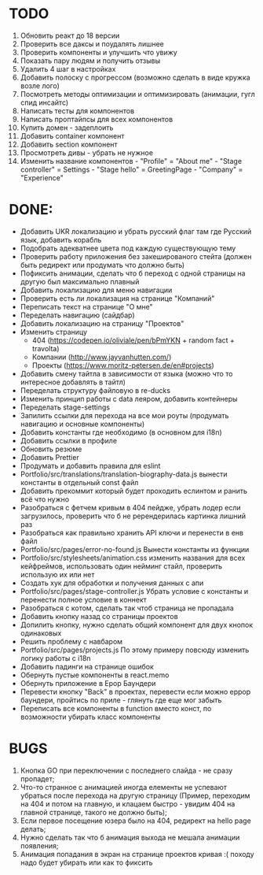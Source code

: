 # TODO

1. Обновить реакт до 18 версии
2. Проверить все даксы и поудалять лишнее
3. Проверить компоненты и улучшить что увижу
4. Показать пару людям и получить отзывы
5. Удалить 4 шаг в настройках
6. Добавить полоску с прогрессом (возможно сделать в виде кружка возле лого)
7. Посмотреть методы оптимизации и оптимизировать (анимации, гугл спид инсайтс)
8. Написать тесты для компонентов
9. Написать проптайпсы для всех компонентов
10. Купить домен - задеплоить
11. Добавить container компонент
12. Добавить section компонент
13. Просмотреть дивы - убрать не нужное
14. Изменить название компонентов - "Profile" = "About me" - "Stage controller" = Settings - "Stage hello" = GreetingPage - "Company" = "Experience"

# DONE:

- Добавить UKR локализацию и убрать русский флаг там где Русский язык, добавить корабль
- Подобрать адекватнее цвета под каждую существующую тему
- Проверить работу приложения без закешированого стейта (должен быть редирект или продумать что должно быть)
- Пофиксить анимации, сделать что б переход с одной страницы на другую был максимально плавный
- Добавить локализацию для меню навигации
- Проверить есть ли локализация на странице "Компаний"
- Переписать текст на странице "О мне"
- Переделать навигацию (сайдбар)
- Добавить локализацию на страницу "Проектов"
- Изменить страницу
  - 404 (https://codepen.io/oliviale/pen/bPmYKN + random fact + travolta)
  - Компании (http://www.jayvanhutten.com/)
  - Проекты (https://www.moritz-petersen.de/en#projects)
- Добавить смену тайтла в зависимости от языка (можно что то интересное добавлять в тайтл)
- Переделать структуру файловую в re-ducks
- Изменить принцип работы с data леяром, добавить контейнеры
- Переделать stage-settings
- Запилить ссылки для перехода на все мои роуты (продумать навигацию и основные компоненты)
- Добавить константы где необходимо (в основном для i18n)
- Добавить ссылки в профиле
- Обновить резюме
- Добавить Prettier
- Продумать и добавить правила для eslint
- Portfolio/src/translations/translation-biography-data.js вынести константы в отдельный const файл
- Добавить прекоммит который будет проходить еслинтом и ранить всё что нужно
- Разобраться с фетчем кривым в 404 пейдже, убрать лодер если загрузилось, проверить что б не ререндерилась картинка лишний раз
- Разобраться как правильно хранить API ключи и перенести в енв файл
- Portfolio/src/pages/error-no-found.js Вынести константы из функции
- Portfolio/src/stylesheets/animation.css изменить названия для всех кейфреймов, использовать один нейминг стайл, проверить использую их или нет
- Cоздать хук для обработки и получения данных с апи
- Portfolio/src/pages/stage-controller.js Убрать условие с константы и перенести полное условие в коннект
- Разобраться с котом, сделать так чтоб страница не пропадала
- Добавить кнопку назад со страницы проектов
- Допилить кнопку, нужно сделать общий компонент для двух кнопок одинаковых
- Решить проблему с навбаром
- Portfolio/src/pages/projects.js По этому примеру повсюду изменить логику работы с i18n
- Добавить падинги на странице ошибок
- Обернуть пустые компоненты в react.memo
- Обернуть приложение в Ерор Баундери
- Перевести кнопку "Back" в проектах, перевести если можно еррор баундери, пройтись по приле - глянуть где еще мог забыть
- Переписать все компоненты в function вместо конст, по возможности убирать класс компоненты

# BUGS

1. Кнопка GO при переключении с последнего слайда - не сразу пропадет;
2. Что-то странное с анимацией иногда елементы не успевают убраться после перехода на другую страницу (Пример, переходим на 404 и потом на главную, и клацаем быстро - увидим 404 на главной странице, такого не должно быть);
3. Если первое посещение юзера было на 404, редирект на hello page делать;
4. Нужно сделать так что б анимация выхода не мешала анимации появления;
5. Анимация попадания в экран на странице проектов кривая :( походу надо будет убирать или как то фиксить
